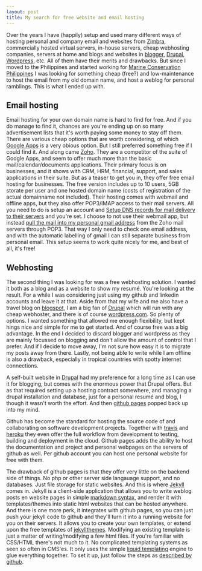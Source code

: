 ```yaml
---
layout: post
title: My search for free website and email hosting
---
```

Over the years I have (happily) setup and used many different ways of hosting personal and company email and websites from [Zimbra](https://www.zimbra.com/), commercially hosted virtual servers, in-house servers, cheap webhosting companies, servers at home and blogs and websites in [blogger](http://www.blogger.com), [Drupal](http://www.drupal.com), [Wordpress](http://www.wordpress.com), etc. All of them have their merits and drawbacks. But since I moved to the Philippines and started working for [Marine Conservation Philippines](http://www.marineconservationphilippines.org) I was looking for something cheap (free?) and low-maintenance to host the email from my old domain name, and host a weblog for personal ramblings. This is what I ended up with.

## Email hosting ##

Email hosting for your own domain name is hard to find for free. And if you do manage to find it, chances are you're ending up on so many advertisement lists that it's worth paying some money to stay off them. There are various cheap options that are worth considering, of which [Google Apps](http://apps.google.com) is a very obious option. But I still preferred something free if I could find it. And along came [Zoho](https://www.zoho.com/). They are a competitor of the suite of Google Apps, and seem to offer much more than the basic mail/calendar/documents applications. Their primary focus is on businesses, and it shows with CRM, HRM, financial, support, and sales applications in their suite. But as a teaser to get you in, they offer free email hosting for businesses. The free version includes up to 10 users, 5GB storate per user and one hosted domain name (costs of registration of the actual domainname not included). Their hosting comes with webmail and offline apps, but they also offer POP3/IMAP access to their mail servers. All you need to do is setup an account and [Setup DNS records for mail delivery to their servers](https://www.zoho.com/mail/help/adminconsole/configure-email-delivery.html) and you're set. I choose to not use their webmail app, but instead [pull the mail into my personal gmail address](https://support.google.com/mail/answer/21289?hl=en) from the Zoho mail servers through POP3. That way I only need to check one email address, and with the automatic labelling of gmail I can still separate business from personal email. This setup seems to work quite nicely for me, and best of all, it's free!

## Webhosting ##

The second thing I was looking for was a free webhosting solution. I wanted it both as a blog and as a website to show my resumé. You're looking at the result. For a while I was considering just using my github and linkedin accounts and leave it at that. Aside from that my wife and me also have a travel blog on [blogspot](http://anneliesendolf.blogspot.com), I am a big fan of [Drupal](http://www.drupal.org) which will run with any cheap webhoster, and there is of course [wordpress.com](http://www.wordpress.com). So plenty of options. I wanted something that allowed me enough flexibility, but kept hings nice and simple for me to get started. And of course free was a big advantage. In the end I decided to discard blogger and wordpress as they are mainly focussed on blogging and don't allow the amount of control that I prefer. And if I decide to move away, I'm not sure how easy it is to migrate my posts away from there. Lastly, not being able to write while I am offline is also a drawback, especially in tropical countries with spotty internet connections. 

A self-built website in [Drupal](http://www.drupal.org) had my preference for a long time as I can use it for blogging, but comes with the enormous power that Drupal offers. But as that required setting up a hosting contract somewhere, and managing a drupal installation and database, just for a personal resumé and blog, I though it wasn't worth the effort. And then [github pages](https://pages.github.com/) popped back up into my mind.

Github has become the standard for hosting the source code of and collaborating on software development projects. Together with [travis](https://travis-ci.org/) and [heroku](http://www.heroku.com) they even offer the full workflow from development to testing, building and deployment in the cloud. Github pages adds the ability to host the documentation and project and personal webpages on the servers of github as well. Per github account you can host one personal website for free with them. 

The drawback of github pages is that they offer very little on the backend side of things. No php or other server side langauage support, and no databases. Just file storage for static websites. And this is where [Jekyll](https://jekyllrb.com/) comes in. Jekyll is a client-side application that allows you to write weblog posts en website pages in simple [markdown syntax](https://help.github.com/articles/github-flavored-markdown/), and render it with templates/themes into static html websites that can be hosted anywhere. And there is one more perk, it integrates with github pages, so you can just push your jekyll code to github and they'll turn it into a running website for you on their servers. It allows you to create your own templates, or extend upon the free templates of [jekyllthemes](http://jekyllthemes.org/). Modifying an existing template is just a matter of writing/modifying a few html files. If you're familiar with CSS/HTML there's not much to it. No complicated templating systems as seen so often in CMS'es. It only uses the simple [liquid templating](https://github.com/Shopify/liquid/wiki) engine to glue everything together. To set it up, just follow the steps as [described by github](https://help.github.com/articles/using-jekyll-with-pages/).
